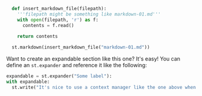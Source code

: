 ```python
  def insert_markdown_file(filepath):
    '''filepath might be something like markdown-01.md'''
    with open(filepath, 'r') as f:
      contents = f.read()
      
    return contents

  st.markdown(insert_markdown_file("markdown-01.md"))
  ```

  Want to create an expandable section like this one? 
  It's easy! You can define an `st.expander` and reference it like the following:

  ```python
  expandable = st.expander("Some label"):
  with expandable:
    st.write("It's nice to use a context manager like the one above when creating content inside these kinds of streamlit containers.)
  ```
